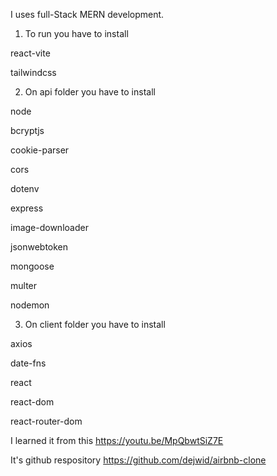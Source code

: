 I uses full-Stack MERN development.

1. To run you have to install

react-vite

tailwindcss

2. On api folder you have to install

node

bcryptjs

cookie-parser

cors

dotenv

express

image-downloader

jsonwebtoken

mongoose

multer

nodemon

3. On client folder you have to install

axios

date-fns

react

react-dom

react-router-dom

I learned it from this
https://youtu.be/MpQbwtSiZ7E

It's github respository
https://github.com/dejwid/airbnb-clone
